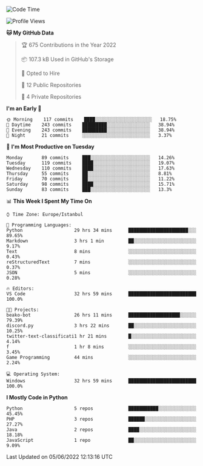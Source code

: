 <!--START_SECTION:waka-->
![Code Time](http://img.shields.io/badge/Code%20Time-286%20hrs%2026%20mins-blue)

![Profile Views](http://img.shields.io/badge/Profile%20Views-0-blue)

**🐱 My GitHub Data** 

> 🏆 675 Contributions in the Year 2022
 > 
> 📦 107.3 kB Used in GitHub's Storage 
 > 
> 💼 Opted to Hire
 > 
> 📜 12 Public Repositories 
 > 
> 🔑 4 Private Repositories  
 > 
**I'm an Early 🐤** 

```text
🌞 Morning    117 commits    ████░░░░░░░░░░░░░░░░░░░░░   18.75% 
🌆 Daytime    243 commits    █████████░░░░░░░░░░░░░░░░   38.94% 
🌃 Evening    243 commits    █████████░░░░░░░░░░░░░░░░   38.94% 
🌙 Night      21 commits     ░░░░░░░░░░░░░░░░░░░░░░░░░   3.37%

```
📅 **I'm Most Productive on Tuesday** 

```text
Monday       89 commits     ███░░░░░░░░░░░░░░░░░░░░░░   14.26% 
Tuesday      119 commits    ████░░░░░░░░░░░░░░░░░░░░░   19.07% 
Wednesday    110 commits    ████░░░░░░░░░░░░░░░░░░░░░   17.63% 
Thursday     55 commits     ██░░░░░░░░░░░░░░░░░░░░░░░   8.81% 
Friday       70 commits     ██░░░░░░░░░░░░░░░░░░░░░░░   11.22% 
Saturday     98 commits     ████░░░░░░░░░░░░░░░░░░░░░   15.71% 
Sunday       83 commits     ███░░░░░░░░░░░░░░░░░░░░░░   13.3%

```


📊 **This Week I Spent My Time On** 

```text
⌚︎ Time Zone: Europe/Istanbul

💬 Programming Languages: 
Python                   29 hrs 34 mins      ██████████████████████░░░   89.65% 
Markdown                 3 hrs 1 min         ██░░░░░░░░░░░░░░░░░░░░░░░   9.17% 
Text                     8 mins              ░░░░░░░░░░░░░░░░░░░░░░░░░   0.43% 
reStructuredText         7 mins              ░░░░░░░░░░░░░░░░░░░░░░░░░   0.37% 
JSON                     5 mins              ░░░░░░░░░░░░░░░░░░░░░░░░░   0.28%

🔥 Editors: 
VS Code                  32 hrs 59 mins      █████████████████████████   100.0%

🐱‍💻 Projects: 
beako-bot                26 hrs 11 mins      ███████████████████░░░░░░   79.39% 
discord.py               3 hrs 22 mins       ██░░░░░░░░░░░░░░░░░░░░░░░   10.25% 
twitter-text-classificati1 hr 21 mins        █░░░░░░░░░░░░░░░░░░░░░░░░   4.14% 
f                        1 hr 8 mins         ░░░░░░░░░░░░░░░░░░░░░░░░░   3.45% 
Game Programming         44 mins             ░░░░░░░░░░░░░░░░░░░░░░░░░   2.24%

💻 Operating System: 
Windows                  32 hrs 59 mins      █████████████████████████   100.0%

```

**I Mostly Code in Python** 

```text
Python                   5 repos             ███████████░░░░░░░░░░░░░░   45.45% 
PHP                      3 repos             ██████░░░░░░░░░░░░░░░░░░░   27.27% 
Java                     2 repos             ████░░░░░░░░░░░░░░░░░░░░░   18.18% 
JavaScript               1 repo              ██░░░░░░░░░░░░░░░░░░░░░░░   9.09%

```



 Last Updated on 05/06/2022 12:13:16 UTC
<!--END_SECTION:waka-->

<!--
**3nws/3nws** is a ✨ _special_ ✨ repository because its `README.md` (this file) appears on your GitHub profile.

Here are some ideas to get you started:

- 🔭 I’m currently working on ...
- 🌱 I’m currently learning ...
- 👯 I’m looking to collaborate on ...
- 🤔 I’m looking for help with ...
- 💬 Ask me about ...
- 📫 How to reach me: ...
- 😄 Pronouns: ...
- ⚡ Fun fact: ...
-->
